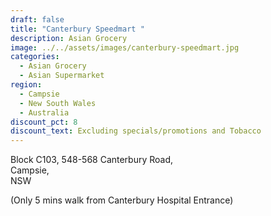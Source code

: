 ```yaml
---
draft: false
title: "Canterbury Speedmart "
description: Asian Grocery
image: ../../assets/images/canterbury-speedmart.jpg
categories:
  - Asian Grocery
  - Asian Supermarket
region:
  - Campsie
  - New South Wales
  - Australia
discount_pct: 8
discount_text: Excluding specials/promotions and Tobacco
---
```

Block C103, 548-568 Canterbury Road, \
Campsie,\
NSW

(Only 5 mins walk from Canterbury Hospital Entrance)
